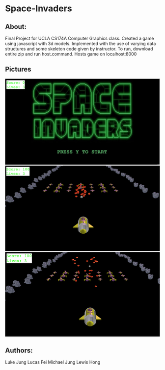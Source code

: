 # Space-Invaders
## About:
Final Project for UCLA CS174A Computer Graphics class.  Created a game using javascript with 3d models.  Implemented with the use of varying data structures and some skeleton code given by instructor.  To run, download entire zip and run host.command.  Hosts game on localhost:8000

## Pictures
![title](https://raw.githubusercontent.com/lukehjung/Space-Invaders/master/space%20invaders%20start.png)
![game1](https://raw.githubusercontent.com/lukehjung/Space-Invaders/master/game1.png)
![game2](https://raw.githubusercontent.com/lukehjung/Space-Invaders/master/game2.png)

## Authors:
Luke Jung
Lucas Fei
Michael Jung
Lewis Hong

